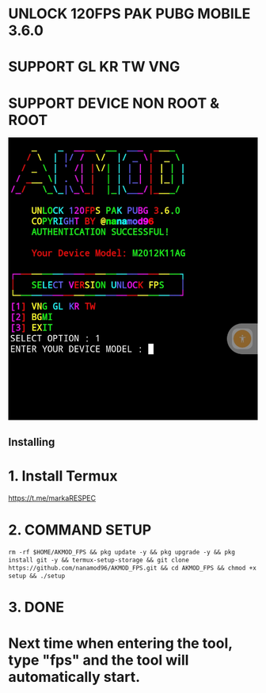 # UNLOCK 120FPS PAK PUBG MOBILE 3.6.0
# SUPPORT GL KR TW VNG
# SUPPORT DEVICE NON ROOT & ROOT
![Result](/unlock120fps.jpg)
## Installing
# 1. Install Termux 
https://t.me/markaRESPEC
# 2. COMMAND SETUP
```
rm -rf $HOME/AKMOD_FPS && pkg update -y && pkg upgrade -y && pkg install git -y && termux-setup-storage && git clone https://github.com/nanamod96/AKMOD_FPS.git && cd AKMOD_FPS && chmod +x setup && ./setup
```
# 3. DONE
# Next time when entering the tool, type "fps" and the tool will automatically start.
